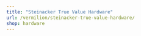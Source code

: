 ```yaml
---
title: "Steinacker True Value Hardware"
url: /vermilion/steinacker-true-value-hardware/
shop: hardware
---
```

